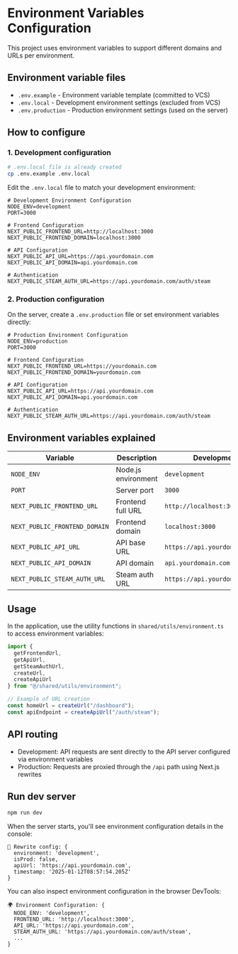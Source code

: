# Environment Variables Configuration

This project uses environment variables to support different domains and URLs per environment.

## Environment variable files

- `.env.example` - Environment variable template (committed to VCS)
- `.env.local` - Development environment settings (excluded from VCS)
- `.env.production` - Production environment settings (used on the server)

## How to configure

### 1. Development configuration

```bash
# .env.local file is already created
cp .env.example .env.local
```

Edit the `.env.local` file to match your development environment:

```env
# Development Environment Configuration
NODE_ENV=development
PORT=3000

# Frontend Configuration
NEXT_PUBLIC_FRONTEND_URL=http://localhost:3000
NEXT_PUBLIC_FRONTEND_DOMAIN=localhost:3000

# API Configuration
NEXT_PUBLIC_API_URL=https://api.yourdomain.com
NEXT_PUBLIC_API_DOMAIN=api.yourdomain.com

# Authentication
NEXT_PUBLIC_STEAM_AUTH_URL=https://api.yourdomain.com/auth/steam
```

### 2. Production configuration

On the server, create a `.env.production` file or set environment variables directly:

```env
# Production Environment Configuration
NODE_ENV=production
PORT=3000

# Frontend Configuration
NEXT_PUBLIC_FRONTEND_URL=https://yourdomain.com
NEXT_PUBLIC_FRONTEND_DOMAIN=yourdomain.com

# API Configuration
NEXT_PUBLIC_API_URL=https://api.yourdomain.com
NEXT_PUBLIC_API_DOMAIN=api.yourdomain.com

# Authentication
NEXT_PUBLIC_STEAM_AUTH_URL=https://api.yourdomain.com/auth/steam
```

## Environment variables explained

| Variable                      | Description         | Development example                     | Production example                      |
| ----------------------------- | ------------------- | --------------------------------------- | --------------------------------------- |
| `NODE_ENV`                    | Node.js environment | `development`                           | `production`                            |
| `PORT`                        | Server port         | `3000`                                  | `3000`                                  |
| `NEXT_PUBLIC_FRONTEND_URL`    | Frontend full URL   | `http://localhost:3000`                 | `https://yourdomain.com`                |
| `NEXT_PUBLIC_FRONTEND_DOMAIN` | Frontend domain     | `localhost:3000`                        | `yourdomain.com`                        |
| `NEXT_PUBLIC_API_URL`         | API base URL        | `https://api.yourdomain.com`            | `https://api.yourdomain.com`            |
| `NEXT_PUBLIC_API_DOMAIN`      | API domain          | `api.yourdomain.com`                    | `api.yourdomain.com`                    |
| `NEXT_PUBLIC_STEAM_AUTH_URL`  | Steam auth URL      | `https://api.yourdomain.com/auth/steam` | `https://api.yourdomain.com/auth/steam` |

## Usage

In the application, use the utility functions in `shared/utils/environment.ts` to access environment variables:

```typescript
import {
  getFrontendUrl,
  getApiUrl,
  getSteamAuthUrl,
  createUrl,
  createApiUrl
} from "@/shared/utils/environment";

// Example of URL creation
const homeUrl = createUrl("/dashboard");
const apiEndpoint = createApiUrl("/auth/steam");
```

## API routing

- Development: API requests are sent directly to the API server configured via environment variables
- Production: Requests are proxied through the `/api` path using Next.js rewrites

## Run dev server

```bash
npm run dev
```

When the server starts, you'll see environment configuration details in the console:

```
🔧 Rewrite config: {
  environment: 'development',
  isProd: false,
  apiUrl: 'https://api.yourdomain.com',
  timestamp: '2025-01-12T08:57:54.205Z'
}
```

You can also inspect environment configuration in the browser DevTools:

```
🌍 Environment Configuration: {
  NODE_ENV: 'development',
  FRONTEND_URL: 'http://localhost:3000',
  API_URL: 'https://api.yourdomain.com',
  STEAM_AUTH_URL: 'https://api.yourdomain.com/auth/steam',
  ...
}
```
